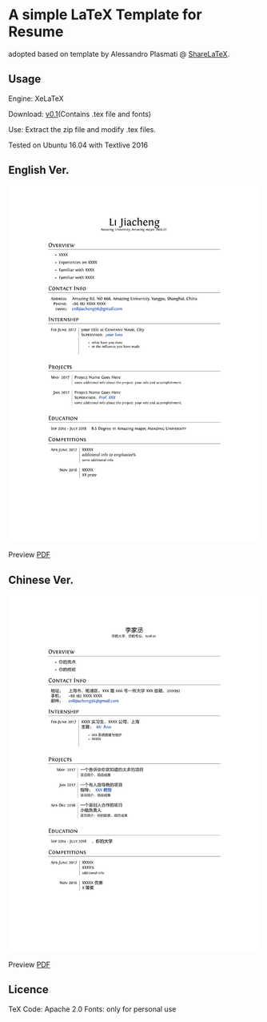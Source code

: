 # A simple LaTeX Template for Resume
adopted based on template by Alessandro Plasmati @ [ShareLaTeX](https://www.sharelatex.com/templates/cv-or-resume/professional-cv).

## Usage
Engine: XeLaTeX

Download: [v0.1](https://github.com/ddlee96/latex_cv_template/releases/tag/0.1)(Contains .tex file and fonts)

Use: Extract the zip file and modify .tex files.

Tested on Ubuntu 16.04 with Textlive 2016

## English Ver.
![example](./eg/cv-1.png)

Preview [PDF](./cv.pdf)

## Chinese Ver.
![example](./eg/cv_zh-1.png)

Preview [PDF](./cv_zh.pdf)


## Licence
TeX Code: Apache 2.0
Fonts: only for personal use
